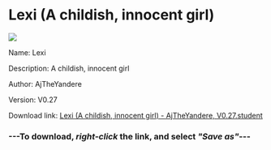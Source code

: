 # Lexi (A childish, innocent girl)

<img src = "https://raw.githubusercontent.com/Arbiter1223/Koukou-Gurashi-Custom-Students/master/Students/Files/Lexi%20(A%20childish%2C%20innocent%20girl).png">

Name: Lexi

Description: A childish, innocent girl

Author: AjTheYandere

Version: V0.27

Download link: <a href="https://raw.githubusercontent.com/Arbiter1223/Koukou-Gurashi-Custom-Students/master/Students/Files/Lexi%20(A%20childish%2C%20innocent%20girl)%20-%20AjTheYandere%2C%20V0.27.student">Lexi (A childish, innocent girl) - AjTheYandere, V0.27.student</a>

### ---**To download, _right-click_ the link, and select _"Save as"_**---

